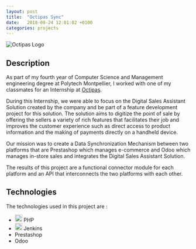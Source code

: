 ```yaml
---
layout: post
title:  "Octipas Sync"
date:   2018-08-24 12:01:02 +0100
categories: projects
---
```

![Octipas Logo](http://www.octipas.com/images/logo-octipas/logo-octipas.png "Logo")

## Description

As part of my fourth year of Computer Science and Management engineering degree at Polytech Montpellier, I worked with one of my classmates for an Internship at [Octipas][octipas-site].

During this Internship, we were able to focus on the Digital Sales Assistant Solution created by the company and be part of a feature development project for this solution. The solution aims to digitize the point of sale by offering the sellers a variety of rich features that facilitates their job and improves the customer experience such as direct access to product information and the making of payments directly on a handheld device.

Our mission was to create a Data Synchronization Mechanism between two platforms that are Prestashop which manages e-commerce and Odoo which manages in-store sales and integrates the Digital Sales Assistant Solution.

The results of this project are a functional connector module for each platform and an API that interconnects the two platforms with each other.

## Technologies

The technologies used in this project are :

- <img src="https://simpleicons.org/icons/php.svg" alt="php" style="width:20px;"/> PHP
- <img src="https://simpleicons.org/icons/jenkins.svg" alt="odoo" style="width:20px;"/> Jenkins
- Prestashop
- Odoo

[octipas-site]: http://www.octipas.com/
